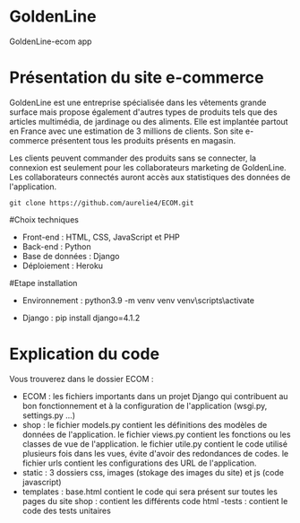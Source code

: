 
# GoldenLine
GoldenLine-ecom app

# Présentation du site e-commerce

GoldenLine est une entreprise spécialisée dans les vêtements grande surface mais propose également d'autres types de produits tels que des articles multimédia, de jardinage ou des aliments. Elle est implantée partout en France avec une estimation de 3 millions de clients. 
Son site e-commerce présentent tous les produits présents en magasin.

Les clients peuvent commander des produits sans se connecter, la connexion est seulement pour les collaborateurs marketing de GoldenLine. Les collaborateurs connectés auront accès aux statistiques des données de l'application.

```
git clone https://github.com/aurelie4/ECOM.git
```

#Choix techniques
-	Front-end : HTML, CSS, JavaScript et PHP
-	Back-end : Python
-	Base de données : Django
-	Déploiement : Heroku


#Etape installation
- Environnement :
python3.9 -m venv venv
venv\scripts\activate

- Django : 
pip install django=4.1.2


# Explication du code

Vous trouverez dans le dossier ECOM : 

- ECOM : les fichiers importants dans un projet Django qui contribuent au bon fonctionnement et à la configuration de l'application (wsgi.py, settings.py ...)
- shop : le fichier models.py contient les définitions des modèles de données de l'application.
         le fichier views.py contient les fonctions ou les classes de vue de l'application.
         le fichier utile.py contient le code utilisé plusieurs fois dans les vues, évite d'avoir des redondances de codes.
         le fichier urls contient les configurations des URL de l'application.
- static : 3 dossiers css, images (stokage des images du site) et js (code javascript)
- templates : base.html contient le code qui sera présent sur toutes les pages du site
              shop : contient les différents code html
-tests : contient le code des tests unitaires




